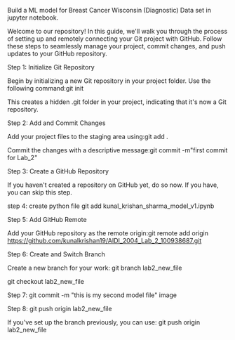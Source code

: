 Build a ML model for Breast Cancer Wisconsin (Diagnostic) Data set in jupyter notebook.


Welcome to our repository! In this guide, we'll walk you through the process of setting up and remotely connecting your Git project with GitHub. Follow these steps to seamlessly manage your project, commit changes, and push updates to your GitHub repository.


Step 1: Initialize Git Repository


Begin by initializing a new Git repository in your project folder. Use the following command:git init


This creates a hidden .git folder in your project, indicating that it's now a Git repository.


Step 2: Add and Commit Changes


Add your project files to the staging area using:git add .


Commit the changes with a descriptive message:git commit -m"first commit for Lab_2"


Step 3: Create a GitHub Repository


If you haven't created a repository on GitHub yet, do so now. If you have, you can skip this step.


step 4: create python file git add kunal_krishan_sharma_model_v1.ipynb


Step 5: Add GitHub Remote


Add your GitHub repository as the remote origin:git remote add origin https://github.com/kunalkrishan19/AIDI_2004_Lab_2_100938687.git


Step 6: Create and Switch Branch


Create a new branch for your work: git branch lab2_new_file


git checkout lab2_new_file


Step 7: git commit -m "this is my second model file" image


Step 8: git push origin lab2_new_file 


If you've set up the branch previously, you can use: git push origin lab2_new_file
